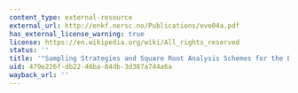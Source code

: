 ```yaml
---
content_type: external-resource
external_url: http://enkf.nersc.no/Publications/eve04a.pdf
has_external_license_warning: true
license: https://en.wikipedia.org/wiki/All_rights_reserved
status: ''
title: '"Sampling Strategies and Square Root Analysis Schemes for the EnKF." (PDF)'
uid: 479e226f-db22-46ba-84db-3d387a744a6a
wayback_url: ''
---
```

